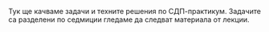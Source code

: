 Тук ще качваме задачи и техните решения по СДП-практикум. Задачите са разделени по седмиции гледаме да следват материала от лекции.
